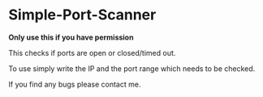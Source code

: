 # Simple-Port-Scanner
**Only use this if you have permission**

This checks if ports are open or closed/timed out.

To use simply write the IP and the port range which needs to be checked.

If you find any bugs please contact me.

